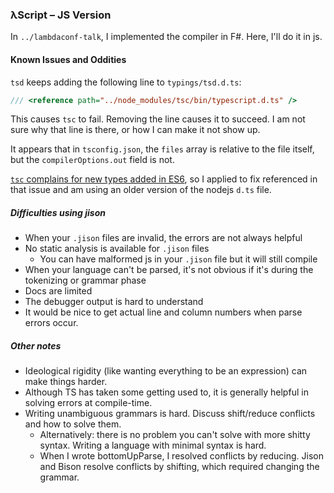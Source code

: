 ### λScript – JS Version

In `../lambdaconf-talk`, I implemented the compiler in F#. Here, I'll do it in js.

#### Known Issues and Oddities
`tsd` keeps adding the following line to `typings/tsd.d.ts`:
 
```ts
/// <reference path="../node_modules/tsc/bin/typescript.d.ts" />
```
 
This causes `tsc` to fail. Removing the line causes it to succeed. I am not sure why that line is there, or
how I can make it not show up.
 
It appears that in `tsconfig.json`, the `files` array is relative to the file itself, but the `compilerOptions.out` 
field is not.

[`tsc` complains for new types added in ES6](https://github.com/borisyankov/DefinitelyTyped/issues/4249), 
so I applied to fix referenced in that issue and am using an older version of the nodejs `d.ts` file.

##### Difficulties using jison
* When your `.jison` files are invalid, the errors are not always helpful
* No static analysis is available for `.jison` files
    * You can have malformed js in your `.jison` file but it will still compile
* When your language can't be parsed, it's not obvious if it's during the tokenizing or grammar phase
* Docs are limited
* The debugger output is hard to understand
* It would be nice to get actual line and column numbers when parse errors occur.

##### Other notes
* Ideological rigidity (like wanting everything to be an expression) can make things harder.
* Although TS has taken some getting used to, it is generally helpful in solving errors at compile-time.
* Writing unambiguous grammars is hard. Discuss shift/reduce conflicts and how to solve them.
    * Alternatively: there is no problem you can't solve with more shitty syntax. Writing a language with minimal syntax is hard.
    * When I wrote bottomUpParse, I resolved conflicts by reducing. Jison and Bison resolve conflicts by shifting, which required changing the grammar.
